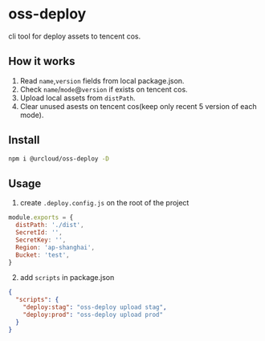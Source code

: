 # oss-deploy

cli tool for deploy assets to tencent cos.

## How it works

1. Read `name`,`version` fields from local package.json.
2. Check `name`/`mode`@`version` if exists on tencent cos.
3. Upload local assets from `distPath`.
4. Clear unused asests on tencent cos(keep only recent 5 version of each mode).

## Install

```bash
npm i @urcloud/oss-deploy -D
```

## Usage

1. create `.deploy.config.js` on the root of the project

```js
module.exports = {
  distPath: './dist',
  SecretId: '',
  SecretKey: '',
  Region: 'ap-shanghai',
  Bucket: 'test',
}
```

2. add `scripts` in package.json

```json
{
  "scripts": {
    "deploy:stag": "oss-deploy upload stag",
    "deploy:prod": "oss-deploy upload prod"
  }
}
```
